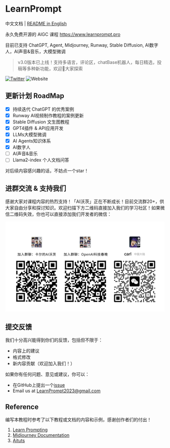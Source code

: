 # LearnPrompt

中文文档 | [README in English](./README_EN.md)

永久免费开源的 AIGC 课程 https://www.learnprompt.pro

目前已支持 ChatGPT, Agent, Midjourney, Runway, Stable Diffusion, AI数字人，AI声音&音乐，大模型微调

> v3.0版本已上线！支持多语言，评论区，chatBase机器人，每日精选，投稿等多种新功能，欢迎👏大家探索

[![Twitter](https://img.shields.io/twitter/url?label=Follow%20%40aiwarts&style=social&url=https%3A%2F%2Ftwitter.com%2Flearnprompting)](https://twitter.com/aiwarts?s=21&t=bh5DcWYZX2rSeis-DiWzvA)
![Website](https://img.shields.io/website?down_message=offline%20%3A%28&up_message=learnprompt.pro&url=https%3A%2F%2Flearnprompting.org)

## 更新计划 RoadMap

- [X] 持续迭代 ChatGPT 的优秀案例
- [X] Runway AI视频制作教程的案例更新
- [X] Stable Diffusion 文生图教程
- [X] GPT4插件 & API应用开发
- [X] LLMs大模型微调
- [X] AI Agents知识体系
- [X] AI数字人
- [ ] AI声音&音乐
- [ ] Llama2-index 个人文档问答

对后续内容感兴趣的话，不妨点一个star！

## 进群交流 & 支持我们

感谢大家对课程内容的热烈支持！「AI沃茨」正在不断成长！目前交流群20+，供大家自由分享和探讨知识。欢迎扫描下方二维码直接加入我们的学习社区！如果微信二维码失效，你也可以直接添加我们开发者的微信：

![contact](public/scan.png)

## 提交反馈

我们十分高兴能得到你们的反馈，包括但不限于：

- 内容上的建议
- 格式修改
- 新内容贡献（欢迎加入我们！）

如果你有任何问题、意见或建议，你可以：
  - 在GitHub上提出一个[issue](https://github.com/LearnPrompt/LearnPrompt/issues)
  - Email us at [LearnPrompt2023@gmail.com](mailto:LearnPrompt2023@gmail.com)

## Reference

编写本教程时参考了以下教程或文档的内容和示例，感谢创作者们的付出！

1. [Learn Prompting](https://learnprompting.org/zh-Hans/)
2. [Midjourney Documentation](https://docs.midjourney.com/)
3. [Aituts](https://aituts.com/)